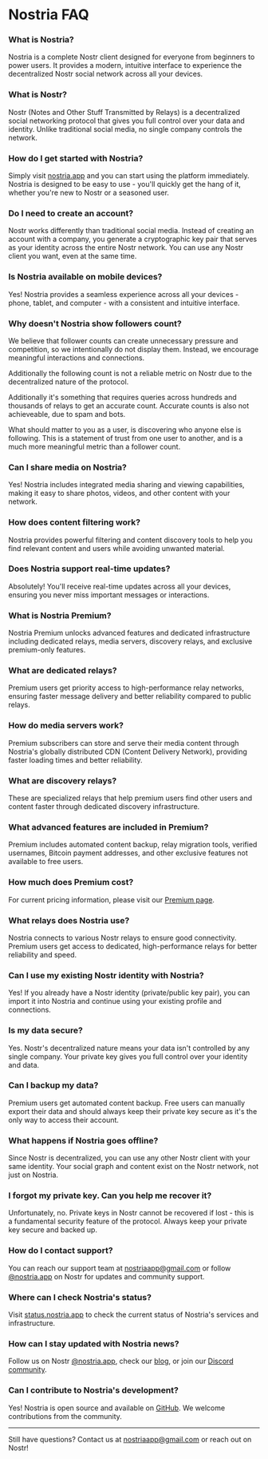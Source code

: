 # Nostria FAQ

### What is Nostria?
Nostria is a complete Nostr client designed for everyone from beginners to power users. It provides a modern, intuitive interface to experience the decentralized Nostr social network across all your devices.

### What is Nostr?
Nostr (Notes and Other Stuff Transmitted by Relays) is a decentralized social networking protocol that gives you full control over your data and identity. Unlike traditional social media, no single company controls the network.

### How do I get started with Nostria?
Simply visit [nostria.app](https://nostria.app/) and you can start using the platform immediately. Nostria is designed to be easy to use - you'll quickly get the hang of it, whether you're new to Nostr or a seasoned user.

### Do I need to create an account?
Nostr works differently than traditional social media. Instead of creating an account with a company, you generate a cryptographic key pair that serves as your identity across the entire Nostr network. You can use any Nostr client you want, even at the same time.

### Is Nostria available on mobile devices?
Yes! Nostria provides a seamless experience across all your devices - phone, tablet, and computer - with a consistent and intuitive interface.

### Why doesn't Nostria show followers count?
We believe that follower counts can create unnecessary pressure and competition, so we intentionally do not display them. Instead, we encourage meaningful interactions and connections.

Additionally the following count is not a reliable metric on Nostr due to the decentralized nature of the protocol.

Additionally it's something that requires queries across hundreds and thousands of relays to get an accurate count. Accurate counts 
is also not achieveable, due to spam and bots.

What should matter to you as a user, is discovering who anyone else is following. This is a statement of trust from one user to another, and is a much more meaningful metric than a follower count.

### Can I share media on Nostria?
Yes! Nostria includes integrated media sharing and viewing capabilities, making it easy to share photos, videos, and other content with your network.

### How does content filtering work?
Nostria provides powerful filtering and content discovery tools to help you find relevant content and users while avoiding unwanted material.

### Does Nostria support real-time updates?
Absolutely! You'll receive real-time updates across all your devices, ensuring you never miss important messages or interactions.

### What is Nostria Premium?
Nostria Premium unlocks advanced features and dedicated infrastructure including dedicated relays, media servers, discovery relays, and exclusive premium-only features.

### What are dedicated relays?
Premium users get priority access to high-performance relay networks, ensuring faster message delivery and better reliability compared to public relays.

### How do media servers work?
Premium subscribers can store and serve their media content through Nostria's globally distributed CDN (Content Delivery Network), providing faster loading times and better reliability.

### What are discovery relays?
These are specialized relays that help premium users find other users and content faster through dedicated discovery infrastructure.

### What advanced features are included in Premium?
Premium includes automated content backup, relay migration tools, verified usernames, Bitcoin payment addresses, and other exclusive features not available to free users.

### How much does Premium cost?
For current pricing information, please visit our [Premium page](https://www.nostria.app/premium).

### What relays does Nostria use?
Nostria connects to various Nostr relays to ensure good connectivity. Premium users get access to dedicated, high-performance relays for better reliability and speed.

### Can I use my existing Nostr identity with Nostria?
Yes! If you already have a Nostr identity (private/public key pair), you can import it into Nostria and continue using your existing profile and connections.

### Is my data secure?
Yes. Nostr's decentralized nature means your data isn't controlled by any single company. Your private key gives you full control over your identity and data.

### Can I backup my data?
Premium users get automated content backup. Free users can manually export their data and should always keep their private key secure as it's the only way to access their account.

### What happens if Nostria goes offline?
Since Nostr is decentralized, you can use any other Nostr client with your same identity. Your social graph and content exist on the Nostr network, not just on Nostria.

### I forgot my private key. Can you help me recover it?
Unfortunately, no. Private keys in Nostr cannot be recovered if lost - this is a fundamental security feature of the protocol. Always keep your private key secure and backed up.

### How do I contact support?
You can reach our support team at [nostriaapp@gmail.com](mailto:nostriaapp@gmail.com) or follow [@nostria.app](https://nostr.at/npub16x7nxvehx0wvgy0sa6ynkw9c2ghuph3z0ll5t8veq3xwm8n9tqds6ka44x) on Nostr for updates and community support.

### Where can I check Nostria's status?
Visit [status.nostria.app](https://status.nostria.app/) to check the current status of Nostria's services and infrastructure.

### How can I stay updated with Nostria news?
Follow us on Nostr [@nostria.app](https://nostr.at/npub16x7nxvehx0wvgy0sa6ynkw9c2ghuph3z0ll5t8veq3xwm8n9tqds6ka44x), check our [blog](https://nostria.app/p/npub16x7nxvehx0wvgy0sa6ynkw9c2ghuph3z0ll5t8veq3xwm8n9tqds6ka44x/reads), or join our [Discord community](https://www.blockcore.net/discord).

### Can I contribute to Nostria's development?
Yes! Nostria is open source and available on [GitHub](https://github.com/nostria-app). We welcome contributions from the community.

---

Still have questions? Contact us at [nostriaapp@gmail.com](mailto:nostriaapp@gmail.com) or reach out on Nostr!
